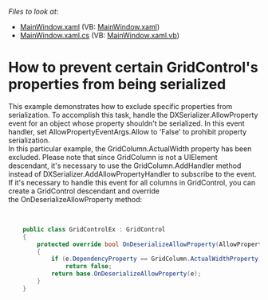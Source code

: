 <!-- default file list -->
*Files to look at*:

* [MainWindow.xaml](./CS/WpfApplication58/MainWindow.xaml) (VB: [MainWindow.xaml](./VB/WpfApplication58/MainWindow.xaml))
* [MainWindow.xaml.cs](./CS/WpfApplication58/MainWindow.xaml.cs) (VB: [MainWindow.xaml.vb](./VB/WpfApplication58/MainWindow.xaml.vb))
<!-- default file list end -->
# How to prevent certain GridControl's properties from being serialized


<p>This example demonstrates how to exclude specific properties from serialization. To accomplish this task, handle the DXSerializer.AllowProperty event for an object whose property shouldn't be serialized. In this event handler, set AllowPropertyEventArgs.Allow to 'False' to prohibit property serialization. <br />In this particular example, the GridColumn.ActualWidth property has been excluded. Please note that since GridColumn is not a UIElement descendant, it's necessary to use the GridColumn.AddHandler method instead of DXSerializer.AddAllowPropertyHandler to subscribe to the event.<br />If it's necessary to handle this event for all columns in GridControl, you can create a GridControl descendant and override the OnDeserializeAllowProperty method:</p>
<br />


```cs
    public class GridControlEx : GridControl
    {
        protected override bool OnDeserializeAllowProperty(AllowPropertyEventArgs e)
        {
            if (e.DependencyProperty == GridColumn.ActualWidthProperty)
                return false;
            return base.OnDeserializeAllowProperty(e);
        }
    }
```



<br/>


